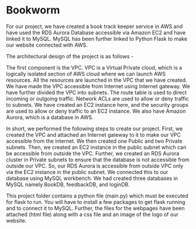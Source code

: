 # Bookworm

For our project, we have created a book track keeper service in AWS and have used the RDS Aurora Database accessible via Amazon EC2 and have linked it to MySQL. MySQL has been further linked to Python Flask to make our website connected with AWS. 

The architectural design of the project is as follows - 

The first component is the VPC. VPC is a Virtual Private cloud, which is a logically isolated section of AWS cloud where we can launch AWS resources. All the resources are launched in the VPC that we have created. We have made the VPC accessible from Internet using Internet gateway. We have further divided the VPC into subnets. The route table is used to direct incoming or outgoing traffic. Network ACLs are used to allow or deny traffic to subnets. We have created an EC2 instance here, and the security groups are used to allow or deny traffic to an EC2 instance. We also have Amazon Aurora, which is a database in AWS. 

In short, we performed the following steps to create our project. First, we created the VPC and attached an Internet gateway to it to make our VPC accessible from the internet. We then created one Public and two Private subnets. Then, we created an EC2 instance in the public subnet which can be accessible from outside the VPC. Further, we created an RDS Aurora cluster in Private subnets to ensure that the database is not accessible from outside our VPC. So, our RDS Aurora is accessible from outside VPC only via the EC2 instance in the public subnet. We connected this to our database using MySQL workbench. We had created three databases in MySQL namely BookDB, feedbackDB, and loginDB.

This project folder contains a python file (main.py) which must be executed for flask to run. You will have to install a few packages to get flask running and to connect it to MySQL. Further, the files for the webpages have been attached (html file) along with a css file and an image of the logo of our website. 
